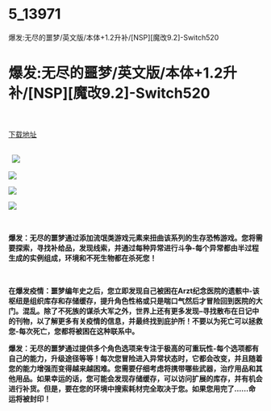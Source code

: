# 5_13971
爆发:无尽的噩梦/英文版/本体+1.2升补/[NSP][魔改9.2]-Switch520
# 爆发:无尽的噩梦/英文版/本体+1.2升补/[NSP][魔改9.2]-Switch520
 <br/></br>
[下载地址](https://www.switch520.cc/article/13971 "下载地址")
<br/></br>

<p><strong>&nbsp; <img src="https://www.switch520.cc/muke_img/upload_art_editor_20210519-1_613707c3268295afd9aa670bde2582d8.jpg"> </strong></p>
<p><strong><img src="https://www.switch520.cc/muke_img/upload_art_editor_20210519-1_25ccd878829eaec305eb73bffcf127d9.jpg"></strong></p>
<p><strong><img src="https://www.switch520.cc/muke_img/upload_art_editor_20210519-1_ad22a94ab6258dda8fdb4f0f3927f31f.jpg"></strong></p>
<p><strong><img src="https://www.switch520.cc/muke_img/upload_art_editor_20210519-1_1171b9032bd1e5b72a73ff725863e279.jpg"></strong></p>
<p>&nbsp;</p>
<p><strong>爆发：无尽的噩梦通过添加流氓类游戏元素来扭曲该系列的生存恐怖游戏。您将需要探索，寻找补给品，发现线索，并通过每种异常进行斗争-每个异常都由半过程生成的实例组成，环境和不死生物都在杀死您！</strong></p>
<p>&nbsp;</p>
<p><strong>在爆发疫情：噩梦编年史之后，您立即发现自己被困在Arzt纪念医院的遗骸中-该枢纽是组织库存和存储缓存，提升角色性格或只是喘口气然后才冒险回到医院的大门。混乱。除了不死族的谋杀大军之外，世界上还有更多发现–寻找散布在日记中的刊物，以了解更多有关疫情的信息，并最终找到庇护所！不要以为死亡可以拯救您-每次死亡，您都将被困在这种联系中。</strong></p>
<p><strong>爆发：无尽的噩梦通过提供多个角色选项来专注于极高的可重玩性-每个选项都有自己的能力，升级途径等等！每次您冒险进入异常状态时，它都会改变，并且随着您的能力增强而变得越来越困难。您需要仔细考虑将携带哪些武器，治疗用品和其他用品。如果幸运的话，您可能会发现存储缓存，可以访问扩展的库存，并有机会进行补货。但是，要在您的环境中搜索耗材完全取决于您。如果您用完了……命运将被封印！</strong></p>
<p><strong>&nbsp;</strong></p>
